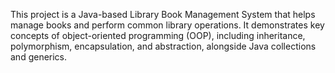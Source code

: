 This project is a Java-based Library Book Management System that helps manage books and perform common library operations. It demonstrates key concepts of object-oriented programming (OOP), including inheritance, polymorphism, encapsulation, and abstraction, alongside Java collections and generics.

